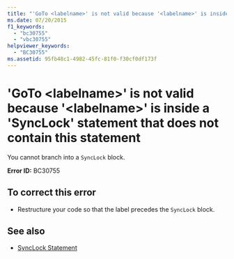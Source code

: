 ```yaml
---
title: "'GoTo <labelname>' is not valid because '<labelname>' is inside a 'SyncLock' statement that does not contain this statement"
ms.date: 07/20/2015
f1_keywords: 
  - "bc30755"
  - "vbc30755"
helpviewer_keywords: 
  - "BC30755"
ms.assetid: 95fb48c1-4982-45fc-81f0-f30cf0df173f
---
```

# 'GoTo \<labelname>' is not valid because '\<labelname>' is inside a 'SyncLock' statement that does not contain this statement
You cannot branch into a `SyncLock` block.  
  
 **Error ID:** BC30755  
  
## To correct this error  
  
- Restructure your code so that the label precedes the `SyncLock` block.  
  
## See also

- [SyncLock Statement](../../visual-basic/language-reference/statements/synclock-statement.md)
